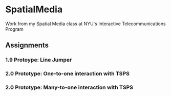 SpatialMedia
============

Work from my Spatial Media class at NYU's Interactive Telecommunications Program

## Assignments
### 1.9 Protoype: Line Jumper
### 2.0 Prototype: One-to-one interaction with TSPS
### 2.0 Prototype: Many-to-one interaction with TSPS
